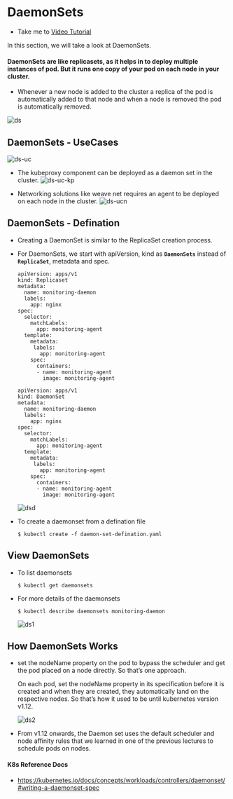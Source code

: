 # DaemonSets
  - Take me to [Video Tutorial](https://kodekloud.com/courses/539883/lectures/9815302)

In this section, we will take a look at DaemonSets.

#### DaemonSets are like replicasets, as it helps in to deploy multiple instances of pod. But it runs one copy of your pod on each node in your cluster.
  
  - Whenever a new node is added to the cluster a replica of the pod is automatically added to that node and when a node is removed the pod is automatically removed.
  
  ![ds](../../images/ds.PNG)
  
## DaemonSets - UseCases

  ![ds-uc](../../images/ds-uc.PNG)
  
  - The kubeproxy component can be deployed as a daemon set in the cluster.
  ![ds-uc-kp](../../images/ds-uc-kp.PNG)
  
  - Networking solutions like weave net requires an agent to be deployed on each node in the cluster.
  ![ds-ucn](../../images/ds-ucn.PNG)
  
## DaemonSets - Defination
- Creating a DaemonSet is similar to the ReplicaSet creation process.
- For DaemonSets, we start with apiVersion, kind as **`DaemonSets`** instead of **`ReplicaSet`**, metadata and spec. 
  ```
  apiVersion: apps/v1
  kind: Replicaset
  metadata:
    name: monitoring-daemon
    labels:
      app: nginx
  spec:
    selector:
      matchLabels:
        app: monitoring-agent
    template:
      metadata:
       labels:
         app: monitoring-agent
      spec:
        containers:
        - name: monitoring-agent
          image: monitoring-agent
  ```
  
  ```
  apiVersion: apps/v1
  kind: DaemonSet
  metadata:
    name: monitoring-daemon
    labels:
      app: nginx
  spec:
    selector:
      matchLabels:
        app: monitoring-agent
    template:
      metadata:
       labels:
         app: monitoring-agent
      spec:
        containers:
        - name: monitoring-agent
          image: monitoring-agent
  ```
  ![dsd](../../images/dsd.PNG)
  
- To create a daemonset from a defination file
  ```
  $ kubectl create -f daemon-set-defination.yaml
  ```

## View DaemonSets
- To list daemonsets
  ```
  $ kubectl get daemonsets
  ```
- For more details of the daemonsets
  ```
  $ kubectl describe daemonsets monitoring-daemon
  ```
  ![ds1](../../images/ds1.PNG)
  
## How DaemonSets Works

- set the nodeName property on the pod to bypass the scheduler and get the pod placed on a node directly. So that’s one approach. 

  On each pod, set the nodeName property in its specification before it is created and when they are created, they automatically land on the respective nodes. So that’s how it used to be until kubernetes version v1.12. 

  ![ds2](../../images/ds2.PNG)
  
- From v1.12 onwards, the Daemon set uses the default scheduler and node affinity rules that we learned in one of the previous lectures to schedule pods on nodes.

#### K8s Reference Docs
- https://kubernetes.io/docs/concepts/workloads/controllers/daemonset/#writing-a-daemonset-spec
